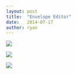 ```yaml
---
layout: post
title:  "Envelope Editor"
date:   2014-07-17
author: ryan
---
```


[![]({{site.contentloc}}/env1.png)]({{site.contentloc}}/env1.png)

[![]({{site.contentloc}}/env2.png)]({{site.contentloc}}/env2.png)

[![]({{site.contentloc}}/env3.png)]({{site.contentloc}}/env3.png)